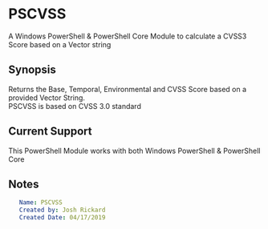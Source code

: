 # PSCVSS

A Windows PowerShell & PowerShell Core Module to calculate a CVSS3 Score based on a Vector string

## Synopsis

Returns the Base, Temporal, Environmental and CVSS Score based on a provided Vector String.  
PSCVSS is based on CVSS 3.0 standard

## Current Support

This PowerShell Module works with both Windows PowerShell & PowerShell Core

## Notes
```yaml
   Name: PSCVSS
   Created by: Josh Rickard
   Created Date: 04/17/2019
```